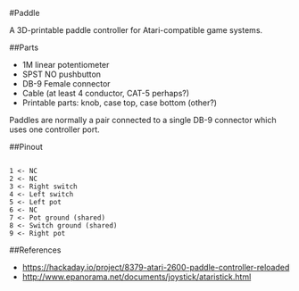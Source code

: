 #Paddle

A 3D-printable paddle controller for Atari-compatible game systems.

##Parts

*  1M linear potentiometer
*  SPST NO pushbutton
*  DB-9 Female connector
*  Cable (at least 4 conductor, CAT-5 perhaps?)
*  Printable parts: knob, case top, case bottom (other?)

Paddles are normally a pair connected to a single DB-9 connector which uses one controller port.

##Pinout

````

1 <- NC
2 <- NC
3 <- Right switch
4 <- Left switch
5 <- Left pot
6 <- NC
7 <- Pot ground (shared)
8 <- Switch ground (shared)
9 <- Right pot

````

##References
*  https://hackaday.io/project/8379-atari-2600-paddle-controller-reloaded
*  http://www.epanorama.net/documents/joystick/ataristick.html
